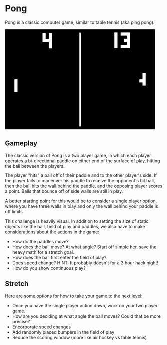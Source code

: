 # Pong

Pong is a classic computer game, similar to table tennis (aka ping pong).

![Pong in action](/images/pong.gif)

## Gameplay

The classic version of Pong is a two player game, in which each player operates a bi-directional paddle on either end of the surface of play, hitting the ball between the players.

The player "hits" a ball off of their paddle and to the other player's side. If the player fails to maneuver his paddle to receive the opponent's hit ball, then the ball hits the wall behind the paddle, and the opposing player scores a point. Balls that bounce off of side walls are still in play.

A better starting point for this would be to consider a single player option, where you have three walls in play and only the wall behind your paddle is off limits.

This challenge is heavily visual. In addition to setting the size of static objects like the ball, field of play and paddles, we also have to make considerations about the actions in the game:

- How do the paddles move?
- How does the ball move? At what angle? Start off simple her, save the heavy math for a stretch goal.
- How does the ball first enter the field of play?
- Does speed change? HINT: It probably doesn't for a 3 hour hack night!
- How do you show continuous play?

## Stretch

Here are some options for how to take your game to the next level:

- Once you have the single player action down, work on your two player game.
- How are you deciding at what angle the ball moves? Could that be more precise?
- Encorporate speed changes
- Add randomly placed bumpers in the field of play
- Reduce the scoring window (more like air hockey vs table tennis)

